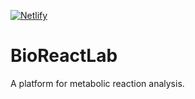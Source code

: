 [![Netlify](https://img.shields.io/netlify/your-site-id)](https://app.netlify.com/sites/bioreactlab/deploys)

# BioReactLab

A platform for metabolic reaction analysis. 